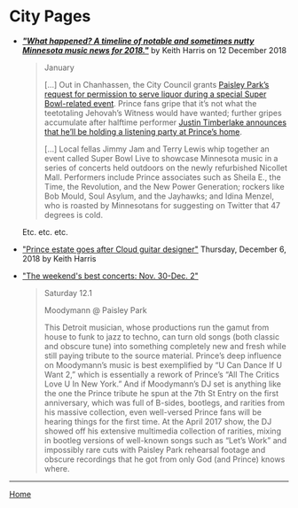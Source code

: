 
# City Pages

 - [***"What happened? A timeline of notable and sometimes nutty Minnesota music news for 2018."***](http://www.citypages.com/music/what-happened-a-timeline-of-notable-and-sometimes-nutty-minnesota-music-news-for-2018/502511921) by Keith Harris on 12 December 2018

    > January
    >
    > [...] Out in Chanhassen, the City Council grants [Paisley Park’s request for permission to serve liquor during a special Super Bowl-related event](http://citypages.com/music/chanhassen-oks-booze-at-princes-paisley-park-during-super-bowl/468469933). Prince fans gripe that it’s not what the teetotaling Jehovah’s Witness would have wanted; further gripes accumulate after halftime performer [Justin Timberlake announces that he’ll be holding a listening party at Prince’s home](http://citypages.com/music/prince-mocking-white-guy-justin-timberlake-to-hold-paisley-park-event/469275643).
    >
    > [...] Local fellas Jimmy Jam and Terry Lewis whip together an event called Super Bowl Live to showcase Minnesota music in a series of concerts held outdoors on the newly refurbished Nicollet Mall. Performers include Prince associates such as Sheila E., the Time, the Revolution, and the New Power Generation; rockers like Bob Mould, Soul Asylum, and the Jayhawks; and Idina Menzel, who is roasted by Minnesotans for suggesting on Twitter that 47 degrees is cold.
    
    Etc. etc. etc.
    
 - ["Prince estate goes after Cloud guitar designer"](http://www.citypages.com/music/prince-estate-goes-after-cloud-guitar-designer/502027422) Thursday, December 6, 2018 by Keith Harris 
 
 - ["The weekend's best concerts: Nov. 30-Dec. 2"](http://www.citypages.com/music/the-weekends-best-concerts-nov-30-dec-2/501601302)
 
    > Saturday 12.1
    >
    > Moodymann @ Paisley Park
    >
    > This Detroit musician, whose productions run the gamut from house to funk to jazz to techno, can turn old songs (both classic and obscure tune) into something completely new and fresh while still paying tribute to the source material. Prince’s deep influence on Moodymann’s music is best exemplified by “U Can Dance If U Want 2,” which is essentially a rework of Prince’s “All The Critics Love U In New York.” And if Moodymann’s DJ set is anything like the one the Prince tribute he spun at the 7th St Entry on the first anniversary, which was full of B-sides, bootlegs, and rarities from his massive collection, even well-versed Prince fans will be hearing things for the first time. At the April 2017 show, the DJ showed off his extensive multimedia collection of rarities, mixing in bootleg versions of well-known songs such as “Let’s Work” and impossibly rare cuts with Paisley Park rehearsal footage and obscure recordings that he got from only God (and Prince) knows where. 

---

[Home](./)

    
